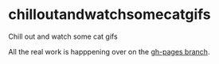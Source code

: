 chilloutandwatchsomecatgifs
===========================

Chill out and watch some cat gifs

All the real work is happpening over on the [gh-pages branch](https://github.com/ibarlow/chilloutandwatchsomecatgifs/tree/gh-pages).